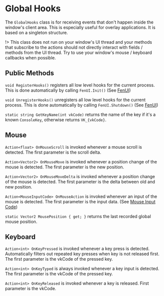# Global Hooks

The `GlobalHooks` class is for receiving events that don't happen inside the window's client area. This is especially useful for overlay applications. It is based on a singleton structure.

!> This class does not run on your window's UI thread and your methods that subscribe to the actions should not directly interact with fields / methods from the UI thread. Try to use your window's mouse / keyboard callbacks when possible.

## Public Methods

`void RegisterHooks()` registers all low level hooks for the current process. This is done automatically by calling `FenUI.Init()` (See [FenUI](docs/fen-ui.md ':include'))

`void UnregisterHooks()` unregisters all low level hooks for the current process. This is done automatically by calling `FenUI.Shutdown()` (See [FenUI](docs/fen-ui.md ':include'))

`static string GetKeyName(int vkCode)` returns the name of the key if it's a known `ConsoleKey`, otherwise returns `VK_{vkCode}`.

## Mouse

`Action<float> OnMouseScroll` is invoked whenever a mouse scroll is detected. The first parameter is the scroll delta. 

`Action<Vector2> OnMouseMove` is invoked whenever a position change of the mouse is detected. The first parameter is the new position.

`Action<Vector2> OnMouseMoveDelta` is invoked whenever a position change of the mouse is detected. The first parameter is the delta between old and new position.

`Action<MouseInputCode> OnMouseAction` is invoked whenever an input of the mouse is detected. The first parameter is the input data. (See [Mouse Input Code](docs/utils/mouse-input-code.md ':include'))

`static Vector2 MousePosition { get; }` returns the last recorded global mouse position.

## Keyboard

`Action<int> OnKeyPressed` is invoked whenever a key press is detected. Automatically filters out repeated key presses when key is not released first. The first parameter is the vkCode of the pressed key.

`Action<int> OnKeyTyped` is always invoked whenever a key input is detected. The first parameter is the vkCode of the pressed key.

`Action<int> OnKeyReleased` is invoked whenever a key is released. First parameter is the vkCode.

